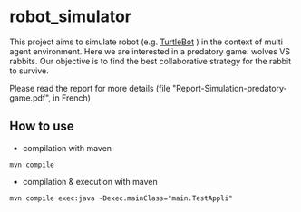 # robot_simulator
This project aims to simulate robot (e.g. [TurtleBot](https://www.turtlebot.com/) ) in the context of multi agent environment.
Here we are interested in a predatory game: wolves VS rabbits. Our objective is to find the best collaborative strategy for the rabbit to survive.

Please read the report for more details (file "Report-Simulation-predatory-game.pdf", in French)
## How to use 

+ compilation with maven
```
mvn compile 
```
+ compilation & execution with maven
```
mvn compile exec:java -Dexec.mainClass="main.TestAppli"
```
